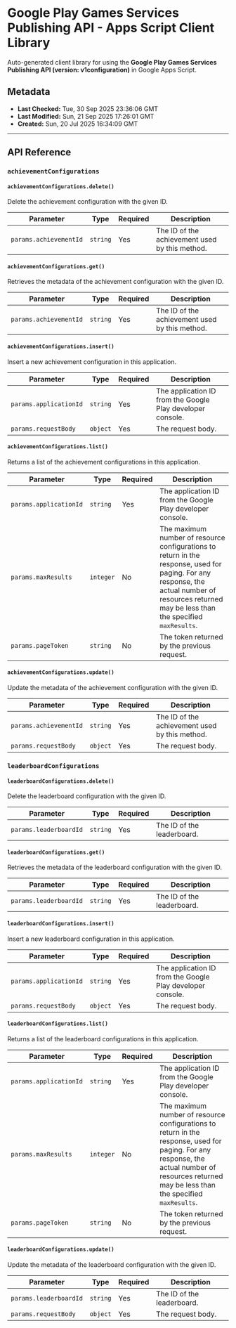 # Google Play Games Services Publishing API - Apps Script Client Library

Auto-generated client library for using the **Google Play Games Services Publishing API (version: v1configuration)** in Google Apps Script.

## Metadata

- **Last Checked:** Tue, 30 Sep 2025 23:36:06 GMT
- **Last Modified:** Sun, 21 Sep 2025 17:26:01 GMT
- **Created:** Sun, 20 Jul 2025 16:34:09 GMT



---

## API Reference

### `achievementConfigurations`

#### `achievementConfigurations.delete()`

Delete the achievement configuration with the given ID.

| Parameter | Type | Required | Description |
|---|---|---|---|
| `params.achievementId` | `string` | Yes | The ID of the achievement used by this method. |

#### `achievementConfigurations.get()`

Retrieves the metadata of the achievement configuration with the given ID.

| Parameter | Type | Required | Description |
|---|---|---|---|
| `params.achievementId` | `string` | Yes | The ID of the achievement used by this method. |

#### `achievementConfigurations.insert()`

Insert a new achievement configuration in this application.

| Parameter | Type | Required | Description |
|---|---|---|---|
| `params.applicationId` | `string` | Yes | The application ID from the Google Play developer console. |
| `params.requestBody` | `object` | Yes | The request body. |

#### `achievementConfigurations.list()`

Returns a list of the achievement configurations in this application.

| Parameter | Type | Required | Description |
|---|---|---|---|
| `params.applicationId` | `string` | Yes | The application ID from the Google Play developer console. |
| `params.maxResults` | `integer` | No | The maximum number of resource configurations to return in the response, used for paging. For any response, the actual number of resources returned may be less than the specified `maxResults`. |
| `params.pageToken` | `string` | No | The token returned by the previous request. |

#### `achievementConfigurations.update()`

Update the metadata of the achievement configuration with the given ID.

| Parameter | Type | Required | Description |
|---|---|---|---|
| `params.achievementId` | `string` | Yes | The ID of the achievement used by this method. |
| `params.requestBody` | `object` | Yes | The request body. |

### `leaderboardConfigurations`

#### `leaderboardConfigurations.delete()`

Delete the leaderboard configuration with the given ID.

| Parameter | Type | Required | Description |
|---|---|---|---|
| `params.leaderboardId` | `string` | Yes | The ID of the leaderboard. |

#### `leaderboardConfigurations.get()`

Retrieves the metadata of the leaderboard configuration with the given ID.

| Parameter | Type | Required | Description |
|---|---|---|---|
| `params.leaderboardId` | `string` | Yes | The ID of the leaderboard. |

#### `leaderboardConfigurations.insert()`

Insert a new leaderboard configuration in this application.

| Parameter | Type | Required | Description |
|---|---|---|---|
| `params.applicationId` | `string` | Yes | The application ID from the Google Play developer console. |
| `params.requestBody` | `object` | Yes | The request body. |

#### `leaderboardConfigurations.list()`

Returns a list of the leaderboard configurations in this application.

| Parameter | Type | Required | Description |
|---|---|---|---|
| `params.applicationId` | `string` | Yes | The application ID from the Google Play developer console. |
| `params.maxResults` | `integer` | No | The maximum number of resource configurations to return in the response, used for paging. For any response, the actual number of resources returned may be less than the specified `maxResults`. |
| `params.pageToken` | `string` | No | The token returned by the previous request. |

#### `leaderboardConfigurations.update()`

Update the metadata of the leaderboard configuration with the given ID.

| Parameter | Type | Required | Description |
|---|---|---|---|
| `params.leaderboardId` | `string` | Yes | The ID of the leaderboard. |
| `params.requestBody` | `object` | Yes | The request body. |